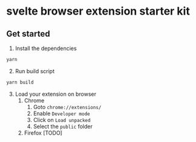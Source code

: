 # svelte browser extension starter kit

## Get started

1. Install the dependencies
```bash
yarn
```

2. Run build script
```bash
yarn build
```

3. Load your extension on browser
   1. Chrome
      1. Goto `chrome://extensions/`
      2. Enable `Developer mode`
      3. Click on `Load unpacked`
      4. Select the `public` folder
   2. Firefox [TODO]
